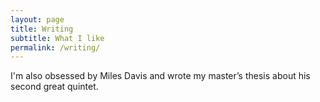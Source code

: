 ```yaml
---
layout: page
title: Writing
subtitle: What I like
permalink: /writing/
---
```


I'm also obsessed by Miles Davis and wrote my master’s thesis about his second great quintet.
